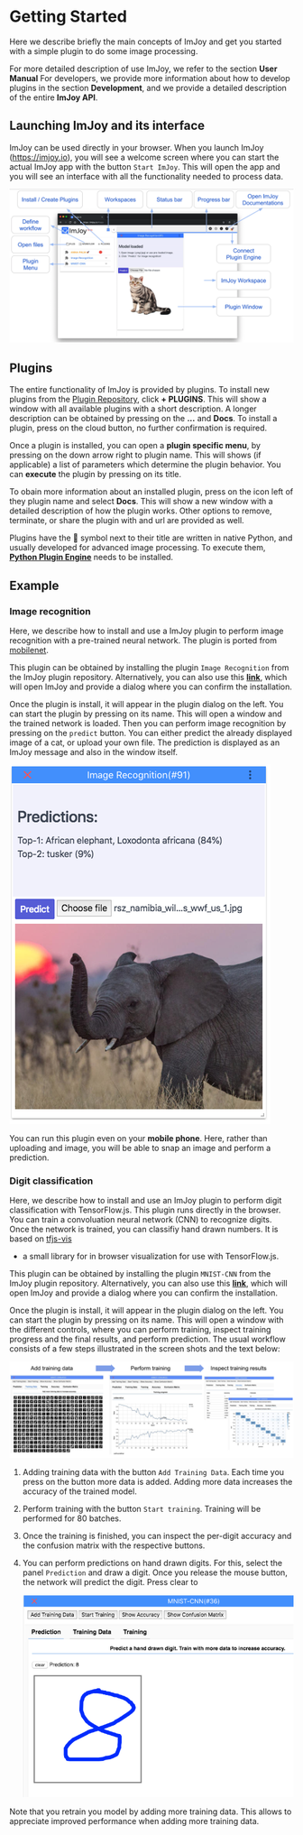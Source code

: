 # Getting Started

Here we describe briefly the main concepts of ImJoy and get you started with a
simple plugin to do some image processing.

For more detailed description of use ImJoy, we refer to the section **User Manual**
For developers, we provide more information about how to develop plugins in
the section **Development**, and we provide a detailed description of the entire **ImJoy API**.


## Launching ImJoy and its interface
ImJoy can be used directly in your browser. When you launch ImJoy (https://imjoy.io),
you will see a welcome screen where you can start the actual ImJoy app with the
button `Start ImJoy`. This will open the app and you will see an interface with
all the functionality needed to process data.

![imjoy-interface](assets/imjoy-interface.png ':size=800')

## Plugins
The entire functionality of ImJoy is provided by plugins. To install new plugins
from the [Plugin Repository](https://github.com/oeway/ImJoy-Plugins), click **+ PLUGINS**.
This will show a window with all available plugins with a short description.
A longer description can be obtained by pressing on the **...** and **Docs**.
To install a plugin, press on the cloud button, no further confirmation is required.

Once a plugin is installed, you can open a **plugin specific menu**, by
pressing on the down arrow right to plugin name. This will shows (if applicable)
a list of parameters which determine the plugin behavior. You can **execute**
the plugin by pressing on its title.

To obain more information about an installed plugin, press on the icon left of they
plugin name and select **Docs**. This will show a new window with a detailed
description of how the plugin works. Other options to remove, terminate, or share
the plugin with and url are provided as well.

Plugins have the 🚀 symbol next to their title are written in native Python, and
usually developed for advanced image processing. To execute them,
[**Python Plugin Engine**](user_manual?id=imjoy-app-and-plugin-engine) needs
to be installed.

## Example

### Image recognition
Here, we describe how to install and use a ImJoy plugin to perform image recognition
with a pre-trained neural network. The plugin is ported from [mobilenet](https://github.com/tensorflow/tfjs-models/tree/master/mobilenet).

This plugin can be obtained by installing the plugin `Image Recognition` from
the ImJoy plugin repository. Alternatively, you can also use this
<a href="https://imjoy.io/#/app?plugin=oeway/ImJoy-Plugins:Image Recognition&w=getting-started" target="_blank">**link**</a>,
which will open ImJoy and provide a dialog where you can confirm the installation.

Once the plugin is install, it will appear in the plugin dialog on the left.
You can start the plugin by pressing on its name. This will open a window
and the trained network is loaded. Then you can perform image recognition by
pressing on the `predict` button. You can either predict the already displayed image
of a cat, or upload your own file. The prediction is displayed as an ImJoy message and also in
the window itself.

![imjoy-interface](assets/imjoy-predict-elephant.png ':size=300')

You can run this plugin even on your **mobile phone**. Here, rather than uploading
and image, you will be able to snap an image and perform a prediction.

### Digit classification
Here, we describe how to install and use an ImJoy plugin to perform digit classification
with TensorFlow.js. This plugin runs directly in the browser. You can train a
convoluation neural network (CNN) to recognize digits. Once the network is trained,
you can classifiy hand drawn numbers. It is based on [tfjs-vis](https://github.com/tensorflow/tfjs-vis)
- a small library for in browser visualization for use with TensorFlow.js.

This plugin can be obtained by installing the plugin `MNIST-CNN` from
the ImJoy plugin repository. Alternatively, you can also use this
<a href="https://imjoy.io/#/app?plugin=oeway/ImJoy-Plugins:MNIST-CNN&w=getting-started" target="_blank">**link**</a>,
which will open ImJoy and provide a dialog where you can confirm the installation.

Once the plugin is install, it will appear in the plugin dialog on the left.
You can start the plugin by pressing on its name. This will open a window with
the different controls, where you can perform training, inspect training progress
and the final results, and perform prediction. The usual workflow consists of a few steps
illustrated in the screen shots and the text below:

![imjoy-MNIST-training](assets/imjoy-MNIST-training.png ':size=800')

1.  Adding training data with the button `Add Training Data`. Each time you press on the
    button more data is added. Adding more data increases the accuracy of the trained model.
0.  Perform training with the button `Start training`. Training will be performed for 80 batches.
0.  Once the training is finished, you can inspect the per-digit accuracy and the confusion matrix
    with the respective buttons.
0.  You can perform predictions on hand drawn digits. For this, select the panel `Prediction` and draw
    a digit. Once you release the mouse button, the network will predict the digit. Press clear to

    ![imjoy-MNIST-prediction](assets/imjoy-MNIST-prediction.png ':size=400')

Note that you retrain you model by adding more training data. This allows to appreciate
improved performance when adding more training data.
